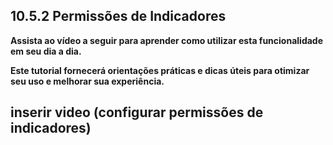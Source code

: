 ## 10.5.2 Permissões de Indicadores

**Assista ao vídeo a seguir para aprender como utilizar esta funcionalidade em seu dia a dia.** 

**Este tutorial fornecerá orientações práticas e dicas úteis para otimizar seu uso e melhorar sua experiência.**

## inserir video (configurar permissões de indicadores)
